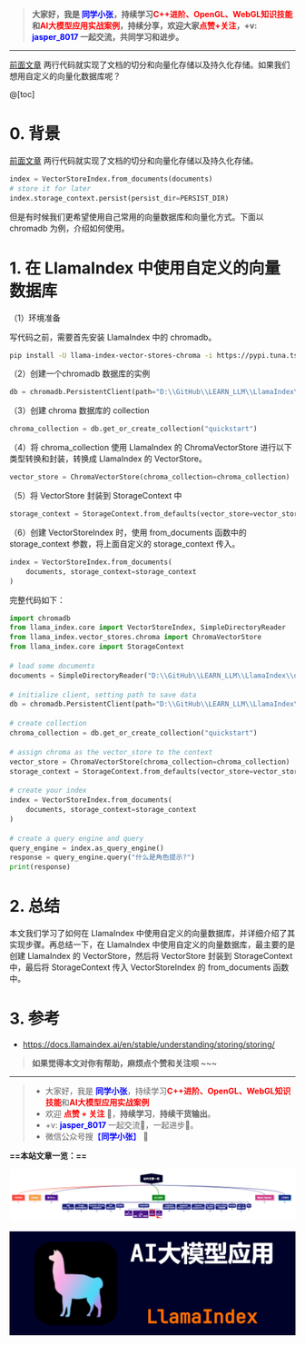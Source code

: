 > **大家好，我是 <font color=blue>同学小张</font>，持续学习<font color=red>C++进阶、OpenGL、WebGL知识技能</font>和<font color=red>AI大模型应用实战案例</font>，持续分享，欢迎大家<font color=red>点赞+关注</font>，+v: <font color=blue>**jasper_8017**</font> 一起交流，共同学习和进步。**
---

[前面文章](https://blog.csdn.net/Attitude93/article/details/139110882) 两行代码就实现了文档的切分和向量化存储以及持久化存储。如果我们想用自定义的向量化数据库呢？

@[toc]

# 0. 背景

[前面文章](https://blog.csdn.net/Attitude93/article/details/139110882) 两行代码就实现了文档的切分和向量化存储以及持久化存储。

```python
index = VectorStoreIndex.from_documents(documents)
# store it for later
index.storage_context.persist(persist_dir=PERSIST_DIR)
```

但是有时候我们更希望使用自己常用的向量数据库和向量化方式。下面以 chromadb 为例，介绍如何使用。


# 1. 在 LlamaIndex 中使用自定义的向量数据库

（1）环境准备

写代码之前，需要首先安装 LlamaIndex 中的 chromadb。

```bash
pip install -U llama-index-vector-stores-chroma -i https://pypi.tuna.tsinghua.edu.cn/simple
```

（2）创建一个chromadb 数据库的实例

```python
db = chromadb.PersistentClient(path="D:\\GitHub\\LEARN_LLM\\LlamaIndex\\vector_store\\chroma_db")
```

（3）创建 chroma 数据库的 collection

```python
chroma_collection = db.get_or_create_collection("quickstart")
```

（4）将 chroma_collection 使用 LlamaIndex 的 ChromaVectorStore 进行以下类型转换和封装，转换成 LlamaIndex 的 VectorStore。

```python
vector_store = ChromaVectorStore(chroma_collection=chroma_collection)
```

（5）将 VectorStore 封装到 StorageContext 中

```python
storage_context = StorageContext.from_defaults(vector_store=vector_store)
```

（6）创建 VectorStoreIndex 时，使用 from_documents 函数中的 storage_context 参数，将上面自定义的 storage_context 传入。

```python
index = VectorStoreIndex.from_documents(
    documents, storage_context=storage_context
)
```

完整代码如下：


```python
import chromadb
from llama_index.core import VectorStoreIndex, SimpleDirectoryReader
from llama_index.vector_stores.chroma import ChromaVectorStore
from llama_index.core import StorageContext

# load some documents
documents = SimpleDirectoryReader("D:\\GitHub\\LEARN_LLM\\LlamaIndex\\data").load_data()

# initialize client, setting path to save data
db = chromadb.PersistentClient(path="D:\\GitHub\\LEARN_LLM\\LlamaIndex\\vector_store\\chroma_db")

# create collection
chroma_collection = db.get_or_create_collection("quickstart")

# assign chroma as the vector_store to the context
vector_store = ChromaVectorStore(chroma_collection=chroma_collection)
storage_context = StorageContext.from_defaults(vector_store=vector_store)

# create your index
index = VectorStoreIndex.from_documents(
    documents, storage_context=storage_context
)

# create a query engine and query
query_engine = index.as_query_engine()
response = query_engine.query("什么是角色提示?")
print(response)
```

# 2. 总结

本文我们学习了如何在 LlamaIndex 中使用自定义的向量数据库，并详细介绍了其实现步骤。再总结一下，在 LlamaIndex 中使用自定义的向量数据库，最主要的是创建 LlamaIndex 的 VectorStore，然后将 VectorStore 封装到 StorageContext 中，最后将 StorageContext 传入 VectorStoreIndex 的 from_documents 函数中。

# 3. 参考

- https://docs.llamaindex.ai/en/stable/understanding/storing/storing/


> **如果觉得本文对你有帮助，麻烦点个赞和关注呗 ~~~**

---

> - 大家好，我是 <font color=blue>**同学小张**</font>，持续学习<font color=red>**C++进阶、OpenGL、WebGL知识技能**</font>和<font color=red>**AI大模型应用实战案例**</font>
> - 欢迎 <font color=red>**点赞 + 关注**</font> 👏，**持续学习**，**持续干货输出**。
> - +v: <font color=blue>**jasper_8017**</font> 一起交流💬，一起进步💪。
> - 微信公众号搜<font color=blue>【**同学小张**】</font> 🙏

**==本站文章一览：==**

![alt text](image-12.png)

![alt text](image-6.png)

